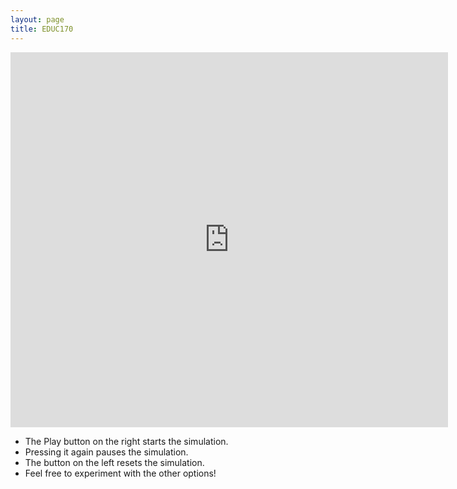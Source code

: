 ```yaml
---
layout: page
title: EDUC170
---
```


<iframe width="700px" height="600px" frameborder="no" scrolling="no" allowfullscreen="true" webkitallowfullscreen="true" mozallowfullscreen="true" src="https://lab.concord.org/embeddable.html#interactives/sam/phase-change/4-solids.json"></iframe>

* The Play button on the right starts the simulation. 
* Pressing it again pauses the simulation.
* The button on the left resets the simulation.
* Feel free to experiment with the other options!